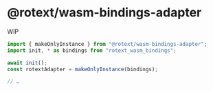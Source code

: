 # @rotext/wasm-bindings-adapter

WIP

```typescript
import { makeOnlyInstance } from "@rotext/wasm-bindings-adapter";
import init, * as bindings from "rotext_wasm_bindings";

await init();
const rotextAdapter = makeOnlyInstance(bindings);

// …
```
